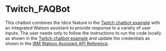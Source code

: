 # Twitch_FAQBot
This chatbot combines the !dice feature in the [Twitch chatbot example]() with an integrated Watson assistant to provide response to a variety of user inputs. The user needs only to follow the instructions to run the code locally as shown in the [Twitch chatbot example]() and update the credentials as shown in the [IBM Watson Assistant API Reference](). 
